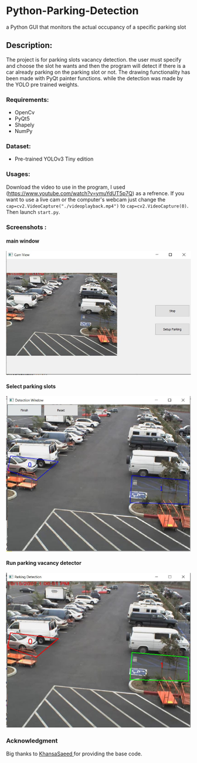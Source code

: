 # Python-Parking-Detection
 a Python GUI that monitors the actual occupancy of a specific parking slot
 
 ## Description:
The project is for parking slots vacancy detection. the user must specify and choose the slot he wants and then the program will detect if there is a car already parking on the parking slot or not.
The drawing functionality has been made with PyQt painter functions. while the detection was made by the YOLO pre trained weights.
 
 ### Requirements:
 * OpenCv
 * PyQt5
 * Shapely
 * NumPy
 
 ### Dataset:
 * Pre-trained YOLOv3 Tiny edition
 
 ### Usages:
 Download the video to use in the program, I used (https://www.youtube.com/watch?v=ymuYdUT5p7Q) as a refrence. If you want to use a live cam or the computer's webcam just change the `cap=cv2.VideoCapture("./videoplayback.mp4")` to `cap=cv2.VideoCapture(0)`. Then launch `start.py`.
 
 ### Screenshots : 
 #### main window
 ![alt text](https://github.com/FirasHabri/Python-Parking-Detection/blob/master/images/1.JPG)
 
 #### Select parking slots
 ![alt text](https://github.com/FirasHabri/Python-Parking-Detection/blob/master/images/3.JPG)
 
 #### Run parking vacancy detector
 ![alt text](https://github.com/FirasHabri/Python-Parking-Detection/blob/master/images/6.JPG)
 
 ### Acknowledgment
Big thanks to [  KhansaSaeed  ](https://github.com/KhansaSaeed/Car-Parking-OpenCV-Python-Rpi) for providing the base code.
 
